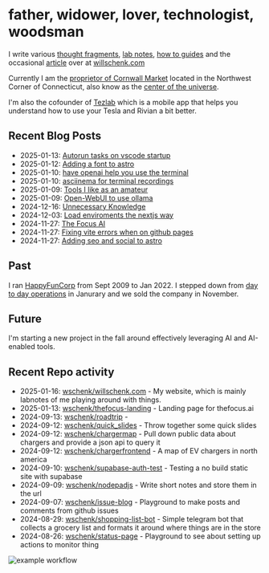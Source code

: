 # father, widower, lover, technologist, woodsman

I write various [thought fragments](https://willschenk.com/fragments/), [lab notes](https://willschenk.com/labnotes/), [how to guides](https://willschenk.com/howto/) and the occasional [article](https://willschenk.com/articles/) over at [willschenk.com](https://willschenk.com)

Currently I am the [proprietor of Cornwall Market](https://www.cornwallmarket.com/) located in the Northwest Corner of Connecticut, also know as the [center of the universe](https://www.cornwallmarket.com/why-cornwall).

I'm also the cofounder of [Tezlab](https://tezlabapp.com) which is a mobile app that helps you understand how to use your Tesla and Rivian a bit better.

## Recent Blog Posts

 - 2025-01-13: [Autorun tasks on vscode startup](https://willschenk.com/labnotes/2025/autorun_tasks_on_vscode_startup/)
 - 2025-01-12: [Adding a font to astro](https://willschenk.com/labnotes/2025/adding_a_font_to_astro/)
 - 2025-01-10: [have openai help you use the terminal](https://willschenk.com/labnotes/2025/have_openai_help_you_use_the_terminal/)
 - 2025-01-10: [asciinema for terminal recordings](https://willschenk.com/labnotes/2025/asciinema_for_terminal_recordings/)
 - 2025-01-09: [Tools I like as an amateur](https://willschenk.com/fragments/2025/tools_i_like_as_an_amateur/)
 - 2025-01-09: [Open-WebUI to use ollama](https://willschenk.com/labnotes/2025/open_web_ui/)
 - 2024-12-16: [Unnecessary Knowledge](https://willschenk.com/fragments/2024/unnecessary_knowledge/)
 - 2024-12-03: [Load enviroments the nextjs way](https://willschenk.com/labnotes/2024/load_enviroments_the_nextjs_way/)
 - 2024-11-27: [The Focus AI](https://willschenk.com/fragments/2024/the_focus_ai/)
 - 2024-11-27: [Fixing vite errors when on github pages](https://willschenk.com/labnotes/2024/fixing_vite_errors_when_on_github_pages/)
 - 2024-11-27: [Adding seo and social to astro](https://willschenk.com/labnotes/2024/adding_seo_and_social_to_astro/)

## Past

I ran [HappyFunCorp](https://happyfuncorp.com) from Sept 2009 to Jan 2022. I stepped down from [day to day operations](https://willschenk.com/fragments/2023/a_good_death/) in Janurary and we sold the company in November.

## Future

I'm starting a new project in the fall around effectively leveraging AI and AI-enabled tools.

## Recent Repo activity

 - 2025-01-16: [wschenk/willschenk.com](https://github.com/wschenk/willschenk.com) - My website, which is mainly labnotes of me playing around with things.
 - 2025-01-13: [wschenk/thefocus-landing](https://github.com/wschenk/thefocus-landing) - Landing page for thefocus.ai
 - 2024-09-13: [wschenk/roadtrip](https://github.com/wschenk/roadtrip) - 
 - 2024-09-12: [wschenk/quick_slides](https://github.com/wschenk/quick_slides) - Throw together some quick slides
 - 2024-09-12: [wschenk/chargermap](https://github.com/wschenk/chargermap) - Pull down public data about chargers and provide a json api to query it
 - 2024-09-12: [wschenk/chargerfrontend](https://github.com/wschenk/chargerfrontend) - A map of EV chargers in north america
 - 2024-09-10: [wschenk/supabase-auth-test](https://github.com/wschenk/supabase-auth-test) - Testing a no build static site with supabase
 - 2024-09-09: [wschenk/nodepadjs](https://github.com/wschenk/nodepadjs) - Write short notes and store them in the url
 - 2024-09-07: [wschenk/issue-blog](https://github.com/wschenk/issue-blog) - Playground to make posts and comments from github issues
 - 2024-08-29: [wschenk/shopping-list-bot](https://github.com/wschenk/shopping-list-bot) - Simple telegram bot that collects a grocery list and formats it around where things are in the store
 - 2024-08-26: [wschenk/status-page](https://github.com/wschenk/status-page) - Playground to see about setting up actions to monitor thing


![example workflow](https://github.com/wschenk/wschenk/actions/workflows/build.yml/badge.svg)
